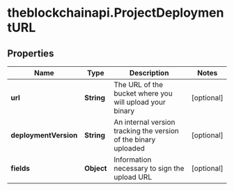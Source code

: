 # theblockchainapi.ProjectDeploymentURL

## Properties

Name | Type | Description | Notes
------------ | ------------- | ------------- | -------------
**url** | **String** | The URL of the bucket where you will upload your binary  | [optional] 
**deploymentVersion** | **String** | An internal version tracking the version of the binary uploaded  | [optional] 
**fields** | **Object** | Information necessary to sign the upload URL  | [optional] 


